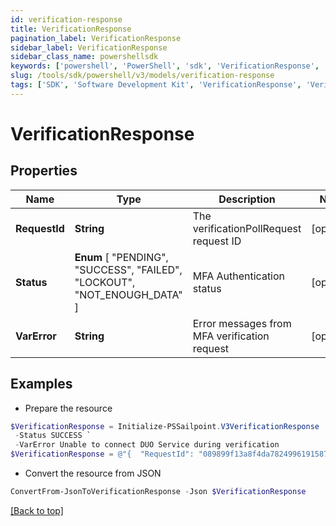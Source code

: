```yaml
---
id: verification-response
title: VerificationResponse
pagination_label: VerificationResponse
sidebar_label: VerificationResponse
sidebar_class_name: powershellsdk
keywords: ['powershell', 'PowerShell', 'sdk', 'VerificationResponse', 'VerificationResponse'] 
slug: /tools/sdk/powershell/v3/models/verification-response
tags: ['SDK', 'Software Development Kit', 'VerificationResponse', 'VerificationResponse']
---
```



# VerificationResponse

## Properties

Name | Type | Description | Notes
------------ | ------------- | ------------- | -------------
**RequestId** | **String** | The verificationPollRequest request ID | [optional] 
**Status** |  **Enum** [  "PENDING",    "SUCCESS",    "FAILED",    "LOCKOUT",    "NOT_ENOUGH_DATA" ] | MFA Authentication status | [optional] 
**VarError** | **String** | Error messages from MFA verification request | [optional] 

## Examples

- Prepare the resource
```powershell
$VerificationResponse = Initialize-PSSailpoint.V3VerificationResponse  -RequestId 089899f13a8f4da7824996191587bab9 `
 -Status SUCCESS `
 -VarError Unable to connect DUO Service during verification
$VerificationResponse = @"{  "RequestId": "089899f13a8f4da7824996191587bab9", "Status": "SUCCESS", "VarError": "Unable to connect DUO Service during verification" }"@
```

- Convert the resource from JSON
```powershell
ConvertFrom-JsonToVerificationResponse -Json $VerificationResponse
```


[[Back to top]](#) 

